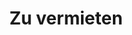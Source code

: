 ---
title: Zu vermieten
menu: main
menu:
  main:
    weight: 4

description: Wir vermieten Autos, Jetskis und Apartments im Zentrum von Balestrand. Perfekt für kurze Tagesausflüge in die Umgebung.

intro: Hier finden Sie eine Übersicht unserer Mietangebote. Senden Sie eine Anfrage per E-Mail oder bei der Buchung eines unserer Apartments.

items:
- title: Apartments
  desc: Wir vermieten Apartments im Zentrum von Balestrand. Perfekt für kurze Aufenthalte in Balestrand.
  images: 
    - /images/holmen.jpg
    - /images/IMG_9845-HDR.jpg
    - /images/IMG_9826.jpg
    - /images/IMG_9817-HDR.jpg
  button: Sehen Sie hier unsere Wohnungen
  url: /de/leiligheter

- title: Jet-Ski
  desc: 2 stk Sea-Doo SPARK TRIXX 2 persönliche Jetskis zum Mieten im Zentrum von Balestrand. Kontaktieren Sie uns für eine Reservierung.
  images:
    - /images/jetski/IMG_0834.jpg
    - /images/jetski/IMG_0606.jpg
    - /images/jetski/IMG_0816.jpg
  price: "3 Timer: 1400 NOK - 6 Timer: 1900 NOK <br> 1 Tag (09-21): 2500 NOK - 1 Woche: 9900 NOK"
- title: Mietwagen
  desc: Wir haben 4 Autos zu vermieten. Familienfreundlich und für kurze Tagesausflüge geeignet. <br> Das Auto muss im Zentrum von Balestrand zurückgegeben werden.

---
